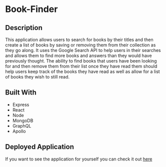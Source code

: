 # Book-Finder

## Description
This application allows users to search for books by their titles and then create a list of books by saving or removing them from their collection as they go along. It uses the Google Search API to help users in their searches and allows them to find more books and answers than they would have previously thought. The ability to find books that users have been looking for and then remove them from their list once they have read them should help users keep track of the books they have read as well as allow for a list of books they wish to still read.

## Built With

- Express
- React
- Node
- MongoDB
- GraphQL
- Apollo

## Deployed Application

If you want to see the application for yourself you can check it out [here](https://book-finder414-41390e6f1d4e.herokuapp.com/)